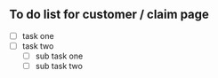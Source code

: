 ## To do list for customer / claim page 

- [ ] task one 
- [ ] task two
  - [ ] sub task one
  - [ ] sub task two

